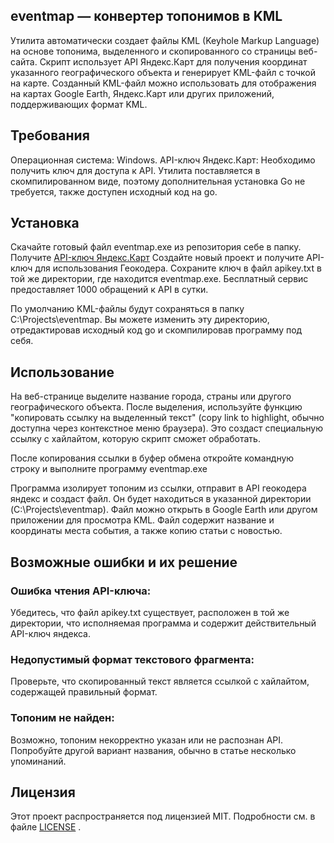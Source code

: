 ## eventmap — конвертер топонимов в KML

Утилита автоматически создает файлы KML (Keyhole Markup Language) на основе топонима, выделенного и скопированного со страницы веб-сайта. Скрипт использует API Яндекс.Карт для получения координат указанного географического объекта и генерирует KML-файл с точкой на карте. Созданный KML-файл можно использовать для отображения на картах Google Earth, Яндекс.Карт или других приложений, поддерживающих формат KML.

## Требования

Операционная система: Windows.
API-ключ Яндекс.Карт: Необходимо получить ключ для доступа к API.
Утилита поставляется в скомпилированном виде, поэтому дополнительная установка Go не требуется, также доступен исходный код на go.

## Установка

Скачайте готовый файл eventmap.exe из репозитория себе в папку.
Получите [API-ключ Яндекс.Карт](https://yandex.ru/dev/site/api/ru/concepts/access)
Создайте новый проект и получите API-ключ для использования Геокодера.
Сохраните ключ в файл apikey.txt в той же директории, где находится eventmap.exe.
Бесплатный сервис предоставляет 1000 обращений к API в сутки.

По умолчанию KML-файлы будут сохраняться в папку C:\Projects\eventmap. Вы можете изменить эту директорию, отредактировав исходный код go и скомпилировав программу под себя.

## Использование

На веб-странице выделите название города, страны или другого географического объекта.
После выделения, используйте функцию "копировать ссылку на выделенный текст" (copy link to highlight, обычно доступна через контекстное меню браузера). Это создаст специальную ссылку с хайлайтом, которую скрипт сможет обработать.

После копирования ссылки в буфер обмена откройте командную строку и выполните программу eventmap.exe

Программа изолирует топоним из ссылки, отправит в API геокодера яндекс и создаст файл. Он будет находиться в указанной директории (C:\Projects\eventmap). Файл можно открыть в Google Earth или другом приложении для просмотра KML. Файл содержит название и координаты места события, а также копию статьи с новостью. 

## Возможные ошибки и их решение

### Ошибка чтения API-ключа:
Убедитесь, что файл apikey.txt существует, расположен в той же директории, что исполняемая программа и содержит действительный API-ключ яндекса.

### Недопустимый формат текстового фрагмента:
Проверьте, что скопированный текст является ссылкой с хайлайтом, содержащей правильный формат.

### Топоним не найден:
Возможно, топоним некорректно указан или не распознан API. Попробуйте другой вариант названия, обычно в статье несколько упоминаний.

## Лицензия

Этот проект распространяется под лицензией MIT. Подробности см. в файле [LICENSE](./license.txt) .

